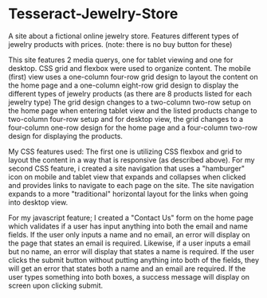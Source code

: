 # Tesseract-Jewelry-Store
A site about a fictional online jewelry store. Features different types of jewelry products with prices. (note: there is no buy button for these)

This site features 2 media querys, one for tablet viewing and one for desktop. CSS grid and flexbox were used to organize content. The mobile (first) view uses a one-column four-row grid design to layout the content on the home page and a one-column eight-row grid design to display the different types of jewelry products (as there are 8 products listed for each jewelry type) The grid design changes to a two-column two-row setup on the home page when entering tablet view and the listed products change to two-column four-row setup and for desktop view, the grid changes to a four-column one-row design for the home page and a four-column two-row design for displaying the products.

 My CSS features used: The first one is utilizing CSS flexbox and grid to layout the content in a way that is responsive (as described above). For my second CSS feature, i created a site navigation that uses a "hamburger" icon on mobile and tablet view that expands and collapses when clicked and provides links to navigate to each page on the site. The site navigation expands to a more "traditional" horizontal layout for the links when going into desktop view.
 
 For my javascript feature; I created a "Contact Us" form on the home page which validates if a user has input anything into both the email and name fields. If the user only inputs a name and no email, an error will display on the page that states an email is required. Likewise, if a user inputs a email but no name, an error will display that states a name is required. If the user clicks the submit button without putting anything into both of the fields, they will get an error that states both a name and an email are required. If the user types something into both boxes, a success message will display on screen upon clicking submit.

